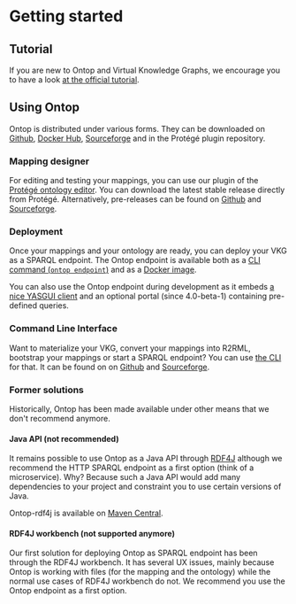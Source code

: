 # Getting started

## Tutorial

If you are new to Ontop and Virtual Knowledge Graphs, we encourage you to have a look [at the official tutorial](/tutorial).


## Using Ontop

Ontop is distributed under various forms. They can be downloaded on [Github](https://github.com/ontop/ontop/releases), [Docker Hub](https://hub.docker.com/r/ontop/ontop-endpoint), [Sourceforge](http://sourceforge.net/projects/ontop4obda/files/) and in the Protégé plugin repository.

### Mapping designer

For editing and testing your mappings, you can use our plugin of the [Protégé ontology editor](https://protege.stanford.edu/). You can download the latest stable release directly from Protégé. Alternatively, pre-releases can be found on [Github](https://github.com/ontop/ontop/releases) and [Sourceforge](http://sourceforge.net/projects/ontop4obda/files/).


### Deployment

Once your mappings and your ontology are ready, you can deploy your VKG as a SPARQL endpoint. The Ontop endpoint is available both as a [CLI command (`ontop endpoint`)](/guide/cli#ontop-endpoint) and as a [Docker image](https://hub.docker.com/r/ontop/ontop-endpoint).

You can also use the Ontop endpoint during development as it embeds [a nice YASGUI client](https://about.yasgui.org/) and an optional portal (since 4.0-beta-1) containing pre-defined queries.


### Command Line Interface

Want to materialize your VKG, convert your mappings into R2RML, bootstrap your mappings or start a SPARQL endpoint? You can use [the CLI](/guide/cli) for that. It can be found on on [Github](https://github.com/ontop/ontop/releases) and [Sourceforge](http://sourceforge.net/projects/ontop4obda/files/).

### Former solutions

Historically, Ontop has been made available under other means that we don't recommend anymore.

#### Java API (not recommended)

It remains possible to use Ontop as a Java API through [RDF4J](https://rdf4j.org/) although we recommend the HTTP SPARQL endpoint as a first option (think of a microservice). Why? Because such a Java API would add many dependencies to your project and constraint you to use certain versions of Java.

Ontop-rdf4j is available on [Maven Central](https://search.maven.org/artifact/it.unibz.inf.ontop/ontop-rdf4j).

#### RDF4J workbench (not supported anymore)

Our first solution for deploying Ontop as SPARQL endpoint has been through the RDF4J workbench. It has several UX issues, mainly because Ontop is working with files (for the mapping and the ontology) while the normal use cases of RDF4J workbench do not. We recommend you use the Ontop endpoint as a first option.


